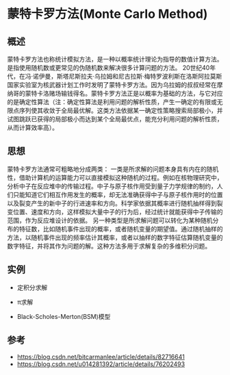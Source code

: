 # 蒙特卡罗方法(Monte Carlo Method)

## 概述

蒙特卡罗方法也称统计模拟方法，是一种以概率统计理论为指导的数值计算方法。是指使用随机数或更常见的伪随机数来解决很多计算问题的方法。
20世纪40年代，在冯·诺伊曼，斯塔尼斯拉夫·乌拉姆和尼古拉斯·梅特罗波利斯在洛斯阿拉莫斯国家实验室为核武器计划工作时发明了蒙特卡罗方法。因为乌拉姆的叔叔经常在摩纳哥的蒙特卡洛赌场输钱得名。蒙特卡罗方法正是以概率为基础的方法，与它对应的是确定性算法（注：确定性算法是利用问题的解析性质，产生一确定的有限或无限点序列使其收敛于全局最优解。这类方法依据某一确定性策略搜索局部极小，并试图跳跃已获得的局部极小而达到某个全局最优点，能充分利用问题的解析性质，从而计算效率高）。

## 思想
蒙特卡罗方法通常可粗略地分成两类：
一类是所求解的问题本身具有内在的随机性，借助计算机的运算能力可以直接模拟这种随机的过程。例如在核物理研究中，分析中子在反应堆中的传输过程。中子与原子核作用受到量子力学规律的制约，人们只能知道它们相互作用发生的概率，却无法准确获得中子与原子核作用时的位置以及裂变产生的新中子的行进速率和方向。科学家依据其概率进行随机抽样得到裂变位置、速度和方向，这样模拟大量中子的行为后，经过统计就能获得中子传输的范围，作为反应堆设计的依据。 
另一种类型是所求解问题可以转化为某种随机分布的特征数，比如随机事件出现的概率，或者随机变量的期望值。通过随机抽样的方法，以随机事件出现的频率估计其概率，或者以抽样的数字特征估算随机变量的数字特征，并将其作为问题的解。这种方法多用于求解复杂的多维积分问题。

## 实例

* 定积分求解

* π求解

* Black-Scholes-Merton(BSM)模型



## 参考
* https://blog.csdn.net/bitcarmanlee/article/details/82716641
* https://blog.csdn.net/u014281392/article/details/76202493
